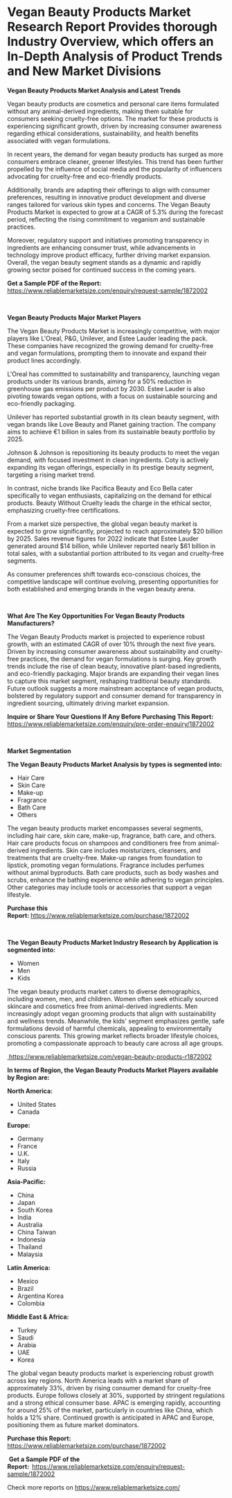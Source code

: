<p><h1>Vegan Beauty Products Market Research Report Provides thorough Industry Overview, which offers an In-Depth Analysis of Product Trends and New Market Divisions</h1></p><p><strong>Vegan Beauty Products Market Analysis and Latest Trends</strong></p>
<p><p>Vegan beauty products are cosmetics and personal care items formulated without any animal-derived ingredients, making them suitable for consumers seeking cruelty-free options. The market for these products is experiencing significant growth, driven by increasing consumer awareness regarding ethical considerations, sustainability, and health benefits associated with vegan formulations. </p><p>In recent years, the demand for vegan beauty products has surged as more consumers embrace cleaner, greener lifestyles. This trend has been further propelled by the influence of social media and the popularity of influencers advocating for cruelty-free and eco-friendly products. </p><p>Additionally, brands are adapting their offerings to align with consumer preferences, resulting in innovative product development and diverse ranges tailored for various skin types and concerns. The Vegan Beauty Products Market is expected to grow at a CAGR of 5.3% during the forecast period, reflecting the rising commitment to veganism and sustainable practices. </p><p>Moreover, regulatory support and initiatives promoting transparency in ingredients are enhancing consumer trust, while advancements in technology improve product efficacy, further driving market expansion. Overall, the vegan beauty segment stands as a dynamic and rapidly growing sector poised for continued success in the coming years.</p></p>
<p><strong>Get a Sample PDF of the Report:&nbsp;</strong> <a href="https://www.reliablemarketsize.com/enquiry/request-sample/1872002?utm_campaign=2625&utm_medium=2&utm_source=Github&utm_content=ia&utm_term=04042025&utm_id=vegan-beauty-products">https://www.reliablemarketsize.com/enquiry/request-sample/1872002</a></p>
<p>&nbsp;</p>
<p><strong>Vegan Beauty Products Major Market Players</strong></p>
<p><p>The Vegan Beauty Products Market is increasingly competitive, with major players like L'Oreal, P&G, Unilever, and Estee Lauder leading the pack. These companies have recognized the growing demand for cruelty-free and vegan formulations, prompting them to innovate and expand their product lines accordingly.</p><p>L'Oreal has committed to sustainability and transparency, launching vegan products under its various brands, aiming for a 50% reduction in greenhouse gas emissions per product by 2030. Estee Lauder is also pivoting towards vegan options, with a focus on sustainable sourcing and eco-friendly packaging.</p><p>Unilever has reported substantial growth in its clean beauty segment, with vegan brands like Love Beauty and Planet gaining traction. The company aims to achieve €1 billion in sales from its sustainable beauty portfolio by 2025.</p><p>Johnson & Johnson is repositioning its beauty products to meet the vegan demand, with focused investment in clean ingredients. Coty is actively expanding its vegan offerings, especially in its prestige beauty segment, targeting a rising market trend.</p><p>In contrast, niche brands like Pacifica Beauty and Eco Bella cater specifically to vegan enthusiasts, capitalizing on the demand for ethical products. Beauty Without Cruelty leads the charge in the ethical sector, emphasizing cruelty-free certifications.</p><p>From a market size perspective, the global vegan beauty market is expected to grow significantly, projected to reach approximately $20 billion by 2025. Sales revenue figures for 2022 indicate that Estee Lauder generated around $14 billion, while Unilever reported nearly $61 billion in total sales, with a substantial portion attributed to its vegan and cruelty-free segments.</p><p>As consumer preferences shift towards eco-conscious choices, the competitive landscape will continue evolving, presenting opportunities for both established and emerging brands in the vegan beauty arena.</p></p>
<p>&nbsp;</p>
<p><strong>What Are The Key Opportunities For Vegan Beauty Products Manufacturers?</strong></p>
<p><p>The Vegan Beauty Products market is projected to experience robust growth, with an estimated CAGR of over 10% through the next five years. Driven by increasing consumer awareness about sustainability and cruelty-free practices, the demand for vegan formulations is surging. Key growth trends include the rise of clean beauty, innovative plant-based ingredients, and eco-friendly packaging. Major brands are expanding their vegan lines to capture this market segment, reshaping traditional beauty standards. Future outlook suggests a more mainstream acceptance of vegan products, bolstered by regulatory support and consumer demand for transparency in ingredient sourcing, ultimately driving market expansion.</p></p>
<p><strong>Inquire or Share Your Questions If Any Before Purchasing This Report:</strong> <a href="https://www.reliablemarketsize.com/enquiry/pre-order-enquiry/1872002?utm_campaign=2625&utm_medium=2&utm_source=Github&utm_content=ia&utm_term=04042025&utm_id=vegan-beauty-products">https://www.reliablemarketsize.com/enquiry/pre-order-enquiry/1872002</a></p>
<p>&nbsp;</p>
<p><strong>Market Segmentation</strong></p>
<p><strong>The Vegan Beauty Products Market Analysis by types is segmented into:</strong></p>
<p><ul><li>Hair Care</li><li>Skin Care</li><li>Make-up</li><li>Fragrance</li><li>Bath Care</li><li>Others</li></ul></p>
<p><p>The vegan beauty products market encompasses several segments, including hair care, skin care, make-up, fragrance, bath care, and others. Hair care products focus on shampoos and conditioners free from animal-derived ingredients. Skin care includes moisturizers, cleansers, and treatments that are cruelty-free. Make-up ranges from foundation to lipstick, promoting vegan formulations. Fragrance includes perfumes without animal byproducts. Bath care products, such as body washes and scrubs, enhance the bathing experience while adhering to vegan principles. Other categories may include tools or accessories that support a vegan lifestyle.</p></p>
<p><strong>Purchase this Report:&nbsp;</strong><a href="https://www.reliablemarketsize.com/purchase/1872002?utm_campaign=2625&utm_medium=2&utm_source=Github&utm_content=ia&utm_term=04042025&utm_id=vegan-beauty-products">https://www.reliablemarketsize.com/purchase/1872002</a></p>
<p>&nbsp;</p>
<p><strong>The Vegan Beauty Products Market Industry Research by Application is segmented into:</strong></p>
<p><ul><li>Women</li><li>Men</li><li>Kids</li></ul></p>
<p><p>The vegan beauty products market caters to diverse demographics, including women, men, and children. Women often seek ethically sourced skincare and cosmetics free from animal-derived ingredients. Men increasingly adopt vegan grooming products that align with sustainability and wellness trends. Meanwhile, the kids' segment emphasizes gentle, safe formulations devoid of harmful chemicals, appealing to environmentally conscious parents. This growing market reflects broader lifestyle choices, promoting a compassionate approach to beauty care across all age groups.</p></p>
<p><a href="https://www.reliablemarketsize.com/vegan-beauty-products-r1872002?utm_campaign=2625&utm_medium=2&utm_source=Github&utm_content=ia&utm_term=04042025&utm_id=vegan-beauty-products">&nbsp;https://www.reliablemarketsize.com/vegan-beauty-products-r1872002</a></p>
<p><strong>In terms of Region, the Vegan Beauty Products Market Players available by Region are:</strong></p>
<p>
    <p> <strong> North America: </strong>
        <ul>
            <li>United States</li>
            <li>Canada</li>
        </ul>
        </p> 
    <p> <strong> Europe: </strong>
        <ul>
            <li>Germany</li>
            <li>France</li>
            <li>U.K.</li>
            <li>Italy</li>
            <li>Russia</li>
        </ul>
        </p> 
    <p> <strong> Asia-Pacific: </strong>
        <ul>
            <li>China</li>
            <li>Japan</li>
            <li>South Korea</li>
            <li>India</li>
            <li>Australia</li>
            <li>China Taiwan</li>
            <li>Indonesia</li>
            <li>Thailand</li>
            <li>Malaysia</li>
        </ul>
        </p> 
    <p> <strong> Latin America: </strong>
        <ul>
            <li>Mexico</li>
            <li>Brazil</li>
            <li>Argentina Korea</li>
            <li>Colombia</li>
        </ul>
        </p> 
    <p> <strong> Middle East & Africa: </strong>
        <ul>
            <li>Turkey</li>
            <li>Saudi</li>
            <li>Arabia</li>
            <li>UAE</li>
            <li>Korea</li>
        </ul>
    </p>
    </p>
<p><p>The global vegan beauty products market is experiencing robust growth across key regions. North America leads with a market share of approximately 33%, driven by rising consumer demand for cruelty-free products. Europe follows closely at 30%, supported by stringent regulations and a strong ethical consumer base. APAC is emerging rapidly, accounting for around 25% of the market, particularly in countries like China, which holds a 12% share. Continued growth is anticipated in APAC and Europe, positioning them as future market dominators.</p></p>
<p><strong>Purchase this Report: </strong><a href="https://www.reliablemarketsize.com/purchase/1872002?utm_campaign=2625&utm_medium=2&utm_source=Github&utm_content=ia&utm_term=04042025&utm_id=vegan-beauty-products">https://www.reliablemarketsize.com/purchase/1872002</a></p>
<p>&nbsp;<strong>Get a Sample PDF of the Report:&nbsp;&nbsp;</strong><a href="https://www.reliablemarketsize.com/enquiry/request-sample/1872002?utm_campaign=2625&utm_medium=2&utm_source=Github&utm_content=ia&utm_term=04042025&utm_id=vegan-beauty-products">https://www.reliablemarketsize.com/enquiry/request-sample/1872002</a></p>
<p><strong></strong></p>
<p>Check more reports on <a href="https://www.reliablemarketsize.com/?utm_campaign=2625&utm_medium=2&utm_source=Github&utm_content=ia&utm_term=04042025&utm_id=vegan-beauty-products">https://www.reliablemarketsize.com/</a></p>